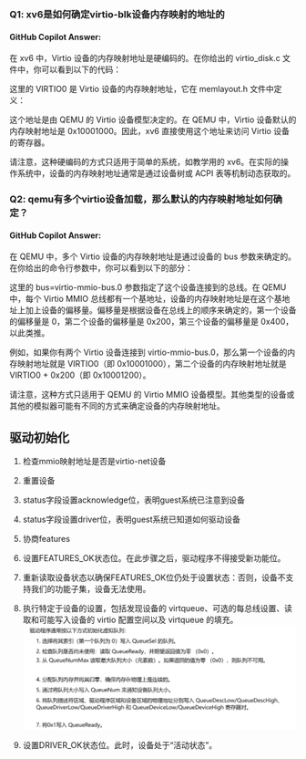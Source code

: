 ### Q1: xv6是如何确定virtio-blk设备内存映射的地址的

#### GitHub Copilot Answer:

在 xv6 中，Virtio 设备的内存映射地址是硬编码的。在你给出的 virtio_disk.c 文件中，你可以看到以下的代码：

这里的 VIRTIO0 是 Virtio 设备的内存映射地址，它在 memlayout.h 文件中定义：

这个地址是由 QEMU 的 Virtio 设备模型决定的。在 QEMU 中，Virtio 设备默认的内存映射地址是 0x10001000。因此，xv6 直接使用这个地址来访问 Virtio 设备的寄存器。

请注意，这种硬编码的方式只适用于简单的系统，如教学用的 xv6。在实际的操作系统中，设备的内存映射地址通常是通过设备树或 ACPI 表等机制动态获取的。


### Q2: qemu有多个virtio设备加载，那么默认的内存映射地址如何确定？

#### GitHub Copilot Answer:
在 QEMU 中，多个 Virtio 设备的内存映射地址是通过设备的 bus 参数来确定的。在你给出的命令行参数中，你可以看到以下的部分：

这里的 bus=virtio-mmio-bus.0 参数指定了这个设备连接到的总线。在 QEMU 中，每个 Virtio MMIO 总线都有一个基地址，设备的内存映射地址是在这个基地址上加上设备的偏移量。偏移量是根据设备在总线上的顺序来确定的，第一个设备的偏移量是 0，第二个设备的偏移量是 0x200，第三个设备的偏移量是 0x400，以此类推。

例如，如果你有两个 Virtio 设备连接到 virtio-mmio-bus.0，那么第一个设备的内存映射地址就是 VIRTIO0（即 0x10001000），第二个设备的内存映射地址就是 VIRTIO0 + 0x200（即 0x10001200）。

请注意，这种方式只适用于 QEMU 的 Virtio MMIO 设备模型。其他类型的设备或其他的模拟器可能有不同的方式来确定设备的内存映射地址。


## 驱动初始化

1. 检查mmio映射地址是否是virtio-net设备
2. 重置设备
3. status字段设置acknowledge位，表明guest系统已注意到设备
4. status字段设置driver位，表明guest系统已知道如何驱动设备
5. 协商features
6. 设置FEATURES_OK状态位。在此步骤之后，驱动程序不得接受新功能位。
7. 重新读取设备状态以确保FEATURES_OK位仍处于设置状态：否则，设备不支持我们的功能子集，设备无法使用。
8. 执行特定于设备的设置，包括发现设备的 virtqueue、可选的每总线设置、读取和可能写入设备的 virtio 配置空间以及 virtqueue 的填充。
![Virtqueue initialize](.image/Virtqueue_initialize.png)

9. 设置DRIVER_OK状态位。此时，设备处于“活动状态”。